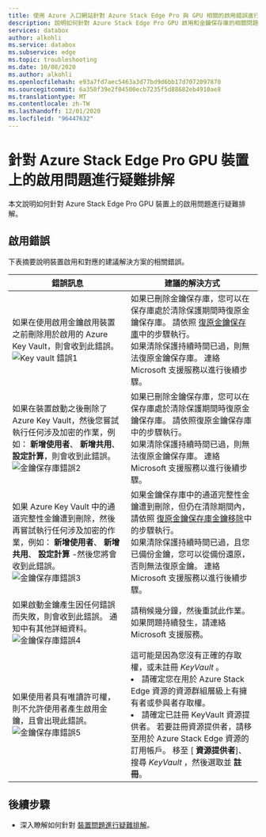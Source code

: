 ```yaml
---
title: 使用 Azure 入口網站針對 Azure Stack Edge Pro 與 GPU 相關的啟用錯誤進行疑難排解 |Microsoft Docs
description: 說明如何針對 Azure Stack Edge Pro GPU 啟用和金鑰保存庫的相關問題進行疑難排解。
services: databox
author: alkohli
ms.service: databox
ms.subservice: edge
ms.topic: troubleshooting
ms.date: 10/08/2020
ms.author: alkohli
ms.openlocfilehash: e93a7fd7aec5463a3d77bd9d6bb17d7072097870
ms.sourcegitcommit: 6a350f39e2f04500ecb7235f5d88682eb4910ae8
ms.translationtype: MT
ms.contentlocale: zh-TW
ms.lasthandoff: 12/01/2020
ms.locfileid: "96447632"
---
```

# <a name="troubleshoot-activation-issues-on-your-azure-stack-edge-pro-gpu-device"></a>針對 Azure Stack Edge Pro GPU 裝置上的啟用問題進行疑難排解 

<!--[!INCLUDE [applies-to-skus](../../includes/azure-stack-edge-applies-to-all-sku.md)]-->

本文說明如何針對 Azure Stack Edge Pro GPU 裝置上的啟用問題進行疑難排解。 


## <a name="activation-errors"></a>啟用錯誤

下表摘要說明裝置啟用和對應的建議解決方案的相關錯誤。

| 錯誤訊息| 建議的解決方式 |
|------------------------------------------------------|--------------------------------------|
| 如果在使用啟用金鑰啟用裝置之前刪除用於啟用的 Azure Key Vault，則會收到此錯誤。 <br> ![Key vault 錯誤1](./media/azure-stack-edge-gpu-troubleshoot-activation/key-vault-error-1.png)  | 如果已刪除金鑰保存庫，您可以在保存庫處於清除保護期間時復原金鑰保存庫。 請依照 [復原金鑰保存庫](../key-vault/general/key-vault-recovery.md#list-recover-or-purge-soft-deleted-secrets-keys-and-certificates)中的步驟執行。 <br>如果清除保護持續時間已過，則無法復原金鑰保存庫。 連絡 Microsoft 支援服務以進行後續步驟。 |
| 如果在裝置啟動之後刪除了 Azure Key Vault，然後您嘗試執行任何涉及加密的作業，例如： **新增使用者**、 **新增共用**、 **設定計算**，則會收到此錯誤。 <br> ![金鑰保存庫錯誤2](./media/azure-stack-edge-gpu-troubleshoot-activation/key-vault-error-2.png)    | 如果已刪除金鑰保存庫，您可以在保存庫處於清除保護期間時復原金鑰保存庫。 請依照復原金鑰保存庫中的步驟執行。 <br>如果清除保護持續時間已過，則無法復原金鑰保存庫。 連絡 Microsoft 支援服務以進行後續步驟。 |
| 如果 Azure Key Vault 中的通道完整性金鑰遭到刪除，然後再嘗試執行任何涉及加密的作業，例如： **新增使用者**、 **新增共用**、 **設定計算** -然後您將會收到此錯誤。 <br> ![金鑰保存庫錯誤3](./media/azure-stack-edge-gpu-troubleshoot-activation/key-vault-error-3.png) | 如果金鑰保存庫中的通道完整性金鑰遭到刪除，但仍在清除期間內，請依照 [復原金鑰保存庫金鑰移除](/powershell/module/az.keyvault/undo-azkeyvaultkeyremoval)中的步驟執行。 <br>如果清除保護持續時間已過，且您已備份金鑰，您可以從備份還原，否則無法復原金鑰。 連絡 Microsoft 支援服務以進行後續步驟。 |
| 如果啟動金鑰產生因任何錯誤而失敗，則會收到此錯誤。 通知中有其他詳細資料。 <br> ![金鑰保存庫錯誤4](./media/azure-stack-edge-gpu-troubleshoot-activation/key-vault-error-4.png)   | 請稍候幾分鐘，然後重試此作業。 如果問題持續發生，請連絡 Microsoft 支援服務。 |
| 如果使用者具有唯讀許可權，則不允許使用者產生啟用金鑰，且會出現此錯誤。 <br> ![金鑰保存庫錯誤5](./media/azure-stack-edge-gpu-troubleshoot-activation/key-vault-error-5.png) | 這可能是因為您沒有正確的存取權，或未註冊  *KeyVault* 。<li>請確定您在用於 Azure Stack Edge 資源的資源群組層級上有擁有者或參與者存取權。</li><li>請確定已註冊 KeyVault 資源提供者。 若要註冊資源提供者，請移至用於 Azure Stack Edge 資源的訂用帳戶。 移至 [ **資源提供者**]、搜尋 *KeyVault* ，然後選取並 **註冊**。</li> |

## <a name="next-steps"></a>後續步驟

- 深入瞭解如何針對 [裝置問題進行疑難排解](azure-stack-edge-gpu-troubleshoot.md)。